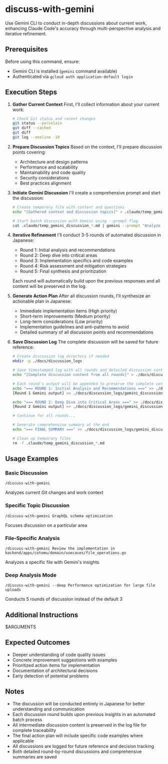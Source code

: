 # discuss-with-gemini

Use Gemini CLI to conduct in-depth discussions about current work, enhancing Claude Code's accuracy through multi-perspective analysis and iterative refinement.

## Prerequisites
Before using this command, ensure:
- Gemini CLI is installed (`gemini` command available)
- Authenticated via `gcloud auth application-default login`

## Execution Steps

1. **Gather Current Context**
   First, I'll collect information about your current work:
   ```bash
   # Check Git status and recent changes
   git status --porcelain
   git diff --cached
   git diff
   git log --oneline -10
   ```

2. **Prepare Discussion Topics**
   Based on the context, I'll prepare discussion points covering:
   - Architecture and design patterns
   - Performance and scalability
   - Maintainability and code quality
   - Security considerations
   - Best practices alignment

3. **Initiate Gemini Discussion**
   I'll create a comprehensive prompt and start the discussion:
   ```bash
   # Create temporary file with context and questions
   echo "[Gathered context and discussion topics]" > .claude/temp_gemini_discussion_$(date +%Y%m%d_%H%M%S).md
   
   # Start batch discussion with Gemini using --prompt flag
   cat .claude/temp_gemini_discussion_*.md | gemini --prompt "Analyze the provided context and discuss the topics. Provide your insights and recommendations. 最終的な出力は日本語でお願いします。"
   ```

4. **Iterative Refinement**
   I'll conduct 3-5 rounds of automated discussion in Japanese:
   - Round 1: Initial analysis and recommendations
   - Round 2: Deep dive into critical areas
   - Round 3: Implementation specifics and code examples
   - Round 4: Risk assessment and mitigation strategies
   - Round 5: Final synthesis and prioritization
   
   Each round will automatically build upon the previous responses and all content will be preserved in the log.

5. **Generate Action Plan**
   After all discussion rounds, I'll synthesize an actionable plan in Japanese:
   - Immediate implementation items (High priority)
   - Short-term improvements (Medium priority)
   - Long-term considerations (Low priority)
   - Implementation guidelines and anti-patterns to avoid
   - Detailed summary of all discussion points and recommendations

6. **Save Discussion Log**
   The complete discussion will be saved for future reference:
   ```bash
   # Create discussion log directory if needed
   mkdir -p ./docs/discussion_logs
   
   # Save timestamped log with all rounds and detailed discussion content
   echo "[Complete discussion content from all rounds]" > ./docs/discussion_logs/gemini_discussion_$(date +%Y%m%d_%H%M%S).md
   
   # Each round's output will be appended to preserve the complete conversation
   echo "=== ROUND 1: Initial Analysis and Recommendations ===" >> ./docs/discussion_logs/gemini_discussion_$(date +%Y%m%d_%H%M%S).md
   [Round 1 Gemini output] >> ./docs/discussion_logs/gemini_discussion_$(date +%Y%m%d_%H%M%S).md
   
   echo "=== ROUND 2: Deep Dive into Critical Areas ===" >> ./docs/discussion_logs/gemini_discussion_$(date +%Y%m%d_%H%M%S).md
   [Round 2 Gemini output] >> ./docs/discussion_logs/gemini_discussion_$(date +%Y%m%d_%H%M%S).md
   
   # Continue for all rounds...
   
   # Generate comprehensive summary at the end
   echo "=== FINAL SUMMARY ===" >> ./docs/discussion_logs/gemini_discussion_$(date +%Y%m%d_%H%M%S).md
   
   # Clean up temporary files
   rm -f .claude/temp_gemini_discussion_*.md
   ```

## Usage Examples

### Basic Discussion
```
/discuss-with-gemini
```
Analyzes current Git changes and work context

### Specific Topic Discussion
```
/discuss-with-gemini GraphQL schema optimization
```
Focuses discussion on a particular area

### File-Specific Analysis
```
/discuss-with-gemini Review the implementation in backend/apps/cotomu/domain/usecases/file_operations.go
```
Analyzes a specific file with Gemini's insights

### Deep Analysis Mode
```
/discuss-with-gemini --deep Performance optimization for large file uploads
```
Conducts 5 rounds of discussion instead of the default 3

## Additional Instructions
$ARGUMENTS

## Expected Outcomes
- Deeper understanding of code quality issues
- Concrete improvement suggestions with examples
- Prioritized action items for implementation
- Documentation of architectural decisions
- Early detection of potential problems

## Notes
- The discussion will be conducted entirely in Japanese for better understanding and communication
- Each discussion round builds upon previous insights in an automated batch process
- All intermediate discussion content is preserved in the log file for complete traceability
- The final action plan will include specific code examples where applicable
- All discussions are logged for future reference and decision tracking
- Both detailed round-by-round discussions and comprehensive summaries are saved

